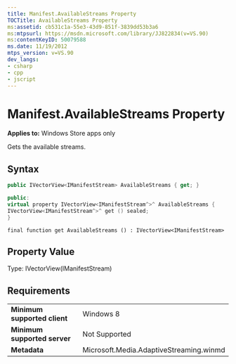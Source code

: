 ```yaml
---
title: Manifest.AvailableStreams Property
TOCTitle: AvailableStreams Property
ms:assetid: cb531c1a-55e3-43d9-851f-3839dd53b3a6
ms:mtpsurl: https://msdn.microsoft.com/library/JJ822834(v=VS.90)
ms:contentKeyID: 50079588
ms.date: 11/19/2012
mtps_version: v=VS.90
dev_langs:
- csharp
- cpp
- jscript
---
```


# Manifest.AvailableStreams Property

**Applies to:** Windows Store apps only

Gets the available streams.

## Syntax

```csharp
public IVectorView<IManifestStream> AvailableStreams { get; }
```

```cpp
public:
virtual property IVectorView<IManifestStream^>^ AvailableStreams {
IVectorView<IManifestStream^>^ get () sealed;
}
```

```jscript
final function get AvailableStreams () : IVectorView<IManifestStream>
```

## Property Value

Type: IVectorView(IManifestStream)

## Requirements

|||
|--- |--- |
|**Minimum supported client**|Windows 8|
|**Minimum supported server**|Not Supported|
|**Metadata**|Microsoft.Media.AdaptiveStreaming.winmd|

